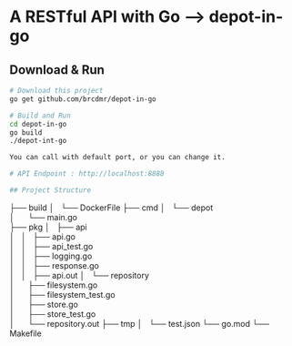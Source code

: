 # A RESTful API with Go --> depot-in-go

## Download & Run
```bash
# Download this project
go get github.com/brcdmr/depot-in-go
```

```bash
# Build and Run
cd depot-in-go
go build
./depot-int-go

You can call with default port, or you can change it.

# API Endpoint : http://localhost:8888

## Project Structure
```
├── build
│   └── DockerFile
├── cmd
│   └── depot          
│       └── main.go   
├── pkg
│   ├── api          
│   │   ├── api.go   
│   │   ├── api_test.go  
│   │   ├── logging.go  
│   │   ├── response.go  
│   │   ├── api.out
│   └── repository          
│       ├── filesystem.go   
│       ├── filesystem_test.go  
│       ├── store.go  
│       ├── store_test.go  
│       └── repository.out
├── tmp
│   └── test.json
└── go.mod
└── Makefile
```